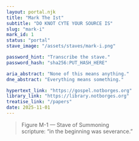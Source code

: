 ```yaml
---
layout: portal.njk
title: "Mark The Ist"
subtitle: "DO KNOT CYTE YOUR SOURCE IS"
slug: "mark-i"
mark_id: 1
status: "portal"
stave_image: "/assets/staves/mark-i.png"

password_hint: "Transcribe the stave."
password_hash: "sha256:PUT_HASH_HERE"

aria_abstract: "None of this means anything."
dne_abstract: "Everything means something."

hypertext_link: "https://gospel.notborges.org"
library_link: "https://library.notborges.org"
treatise_link: "/papers"
date: 2025-11-01
---
```


> Figure M-1 — Stave of Summoning  
> scripture: “in the beginning was severance.”